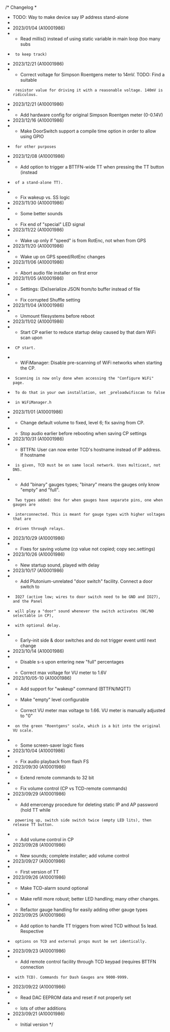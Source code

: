 /*  Changelog
 *   
 *  TODO: Way to make device say IP address stand-alone
 *  
 *  2023/01/04 (A10001986)
 *    - Read millis() instead of using static variable in main loop (too many subs 
 *      to keep track)
 *  2023/12/21 (A10001986)
 *    - Correct voltage for Simpson Roentgens meter to 14mV. TODO: Find a suitable
 *      resistor value for driving it with a reasonable voltage. 140mV is ridiculous.
 *  2023/12/21 (A10001986)
 *    - Add hardware config for original Simpson Roentgen meter (0-0.14V)
 *  2023/12/16 (A10001986)
 *    - Make DoorSwitch support a compile time option in order to allow using GPIO
 *      for other purposes
 *  2023/12/08 (A10001986)
 *    - Add option to trigger a BTTFN-wide TT when pressing the TT button (instead
 *      of a stand-alone TT).
 *    - Fix wakeup vs. SS logic
 *  2023/11/30 (A10001986)
 *   - Some better sounds
 *   - Fix end of "special" LED signal
 *  2023/11/22 (A10001986)
 *    - Wake up only if "speed" is from RotEnc, not when from GPS
 *  2023/11/20 (A10001986)
 *    - Wake up on GPS speed/RotEnc changes
 *  2023/11/06 (A10001986)
 *    - Abort audio file installer on first error
 *  2023/11/05 (A10001986)
 *    - Settings: (De)serialize JSON from/to buffer instead of file
 *    - Fix corrupted Shuffle setting
 *  2023/11/04 (A10001986)
 *    - Unmount filesystems before reboot
 *  2023/11/02 (A10001986)
 *    - Start CP earlier to reduce startup delay caused by that darn WiFi scan upon
 *      CP start.
 *    * WiFiManager: Disable pre-scanning of WiFi networks when starting the CP.
 *      Scanning is now only done when accessing the "Configure WiFi" page.
 *      To do that in your own installation, set _preloadwifiscan to false
 *      in WiFiManager.h
 *  2023/11/01 (A10001986)
 *    - Change default volume to fixed, level 6; fix saving from CP.
 *    - Stop audio earlier before rebooting when saving CP settings
 *  2023/10/31 (A10001986)
 *    - BTTFN: User can now enter TCD's hostname instead of IP address. If hostname
 *      is given, TCD must be on same local network. Uses multicast, not DNS.
 *    - Add "binary" gauges types; "binary" means the gauges only know "empty" and "full".
 *      Two types added: One for when gauges have separate pins, one when gauges are 
 *      interconnected. This is meant for gauge types with higher voltages that are 
 *      driven through relays.
 *  2023/10/29 (A10001986)
 *    - Fixes for saving volume (cp value not copied; copy sec.settings)
 *  2023/10/26 (A10001986)
 *    - New startup sound, played with delay
 *  2023/10/17 (A10001986)
 *    - Add Plutonium-unrelated "door switch" facility. Connect a door switch to 
 *      IO27 (active low; wires to door switch need to be GND and IO27), and the Panel 
 *      will play a "door" sound whenever the switch activates (NC/NO selectable in CP), 
 *      with optional delay.
 *    - Early-init side & door switches and do not trigger event until next change
 *  2023/10/14 (A10001986)
 *    - Disable s-s upon entering new "full" percentages
 *    - Correct max voltage for VU meter to 1.6V
 *  2023/10/05-10 (A10001986)
 *    - Add support for "wakeup" command (BTTFN/MQTT)
 *    - Make "empty" level configurable
 *    - Correct VU meter max voltage to 1.66. VU meter is manually adjusted to "0"
 *      on the green "Roentgens" scale, which is a bit into the original VU scale.
 *    - Some screen-saver logic fixes
 *  2023/10/04 (A10001986)
 *    - Fix audio playback from flash FS
 *  2023/09/30 (A10001986)
 *    - Extend remote commands to 32 bit
 *    - Fix volume control (CP vs TCD-remote commands)
 *  2023/09/29 (A10001986)
 *    - Add emercengy procedure for deleting static IP and AP password (hold TT while
 *      powering up, switch side switch twice (empty LED lits), then release TT button.
 *    - Add volume control in CP
 *  2023/09/28 (A10001986)
 *    - New sounds; complete installer; add volume control
 *  2023/09/27 (A10001986)
 *    - First version of TT
 *  2023/09/26 (A10001986)
 *    - Make TCD-alarm sound optional
 *    - Make refill more robust; better LED handling; many other changes.
 *    - Refactor gauge handling for easily adding other gauge types
 *  2023/09/25 (A10001986)
 *    - Add option to handle TT triggers from wired TCD without 5s lead. Respective
 *      options on TCD and external props must be set identically.
 *  2023/09/23 (A10001986)
 *    - Add remote control facility through TCD keypad (requires BTTFN connection 
 *      with TCD). Commands for Dash Gauges are 9000-9999.
 *  2023/09/22 (A10001986)
 *    - Read DAC EEPROM data and reset if not properly set
 *    - lots of other additions
 *  2023/09/21 (A10001986)
 *    - Initial version
 */